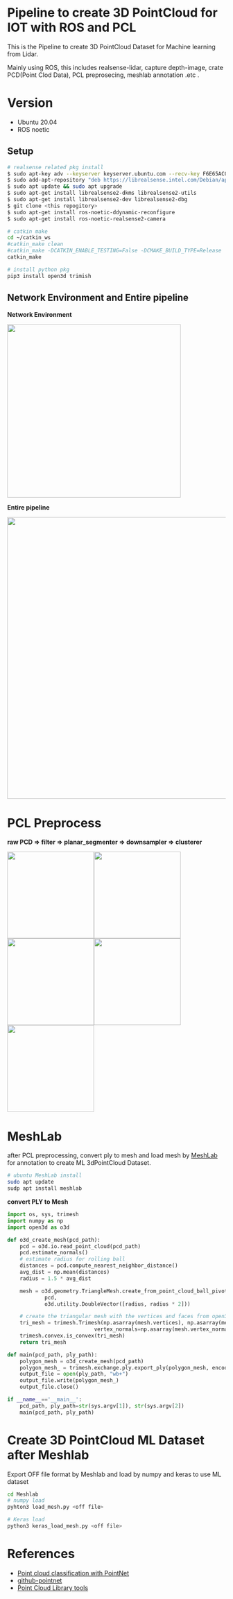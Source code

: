 # Pipeline to create 3D PointCloud for IOT with ROS and PCL

This is the Pipeline to create 3D PointCloud Dataset for Machine learning from Lidar. 

Mainly using ROS, this includes realsense-lidar, capture depth-image, crate PCD(Point Clod Data), PCL preprosecing, meshlab annotation .etc .

# Version
- Ubuntu 20.04
- ROS noetic

## Setup
```zsh
# realsense related pkg install
$ sudo apt-key adv --keyserver keyserver.ubuntu.com --recv-key F6E65AC044F831AC80A06380C8B3A55A6F3EFCDE || sudo apt-key adv --keyserver hkp://keyserver.ubuntu.com:80 --recv-key F6E65AC044F831AC80A06380C8B3A55A6F3EFCDE
$ sudo add-apt-repository "deb https://librealsense.intel.com/Debian/apt-repo $(lsb_release -cs) main" -u
$ sudo apt update && sudo apt upgrade
$ sudo apt-get install librealsense2-dkms librealsense2-utils
$ sudo apt-get install librealsense2-dev librealsense2-dbg
$ git clone <this repogitory>
$ sudo apt-get install ros-noetic-ddynamic-reconfigure
$ sudo apt-get install ros-noetic-realsense2-camera

# catkin make
cd ~/catkin_ws
#catkin_make clean
#catkin_make -DCATKIN_ENABLE_TESTING=False -DCMAKE_BUILD_TYPE=Release
catkin_make

# install python pkg
pip3 install open3d trimish
```

## Network Environment and Entire pipeline

<b>Network Environment</b> 

<img src="https://user-images.githubusercontent.com/48679574/161230708-b3bb5b9a-262c-4726-8236-87286e25f390.png" width="400px">

<b>Entire pipeline</b>

<img src="https://user-images.githubusercontent.com/48679574/161230782-f59f0f0a-7c83-48fe-93dc-31fc61e172df.png" width="650px">



# PCL Preprocess

<b>raw PCD => filter => planar_segmenter => downsampler => clusterer</b>

<img src="https://user-images.githubusercontent.com/48679574/161231084-a455dd3e-d695-41a2-a6e8-9c7ae9c1a6c1.png" width="200px"><img src="https://user-images.githubusercontent.com/48679574/161231104-fa4338d0-e88a-4e34-b2d5-b6f551950d36.png" width="200px"><img src="https://user-images.githubusercontent.com/48679574/161231116-a115ed70-098e-4a2f-a501-0ea991285744.png" width="200px"><img src="https://user-images.githubusercontent.com/48679574/161231121-2f8ae135-a7ec-4543-9d75-adb2c5dae582.png" width="200px"><img src="https://user-images.githubusercontent.com/48679574/161231137-6de017c5-91ea-4579-a0d3-91280e090d03.png" width="200px">


# MeshLab

after PCL preprocessing, convert ply to mesh and load mesh by [MeshLab](https://www.meshlab.net) for annotation to create ML 3dPointCloud Dataset.

```zsh
# ubuntu MeshLab install
sudo apt update
sudp apt install meshlab
```
<b>convert PLY to Mesh</b>

```python
import os, sys, trimesh
import numpy as np
import open3d as o3d

def o3d_create_mesh(pcd_path):
    pcd = o3d.io.read_point_cloud(pcd_path)
    pcd.estimate_normals()
    # estimate radius for rolling ball
    distances = pcd.compute_nearest_neighbor_distance()
    avg_dist = np.mean(distances)
    radius = 1.5 * avg_dist   

    mesh = o3d.geometry.TriangleMesh.create_from_point_cloud_ball_pivoting(
            pcd,
            o3d.utility.DoubleVector([radius, radius * 2]))

    # create the triangular mesh with the vertices and faces from open3d
    tri_mesh = trimesh.Trimesh(np.asarray(mesh.vertices), np.asarray(mesh.triangles),
                            vertex_normals=np.asarray(mesh.vertex_normals))
    trimesh.convex.is_convex(tri_mesh)
    return tri_mesh

def main(pcd_path, ply_path):
    polygon_mesh = o3d_create_mesh(pcd_path)
    polygon_mesh_ = trimesh.exchange.ply.export_ply(polygon_mesh, encoding='ascii')
    output_file = open(ply_path, "wb+")
    output_file.write(polygon_mesh_)
    output_file.close()

if __name__=='__main__':
    pcd_path, ply_path=str(sys.argv[1]), str(sys.argv[2])
    main(pcd_path, ply_path)
```

# Create 3D PointCloud ML Dataset after Meshlab

Export OFF file format by Meshlab and load by numpy and keras to use ML dataset

```zsh
cd Meshlab
# numpy load
pyhton3 load_mesh.py <off file>

# Keras load
python3 keras_load_mesh.py <off file>
```

# References
- [Point cloud classification with PointNet](https://keras.io/examples/vision/pointnet/)
- [github-pointnet](https://github.com/charlesq34/pointnet)
- [Point Cloud Library tools](https://github.com/PointCloudLibrary/pcl/tree/master/tools)
